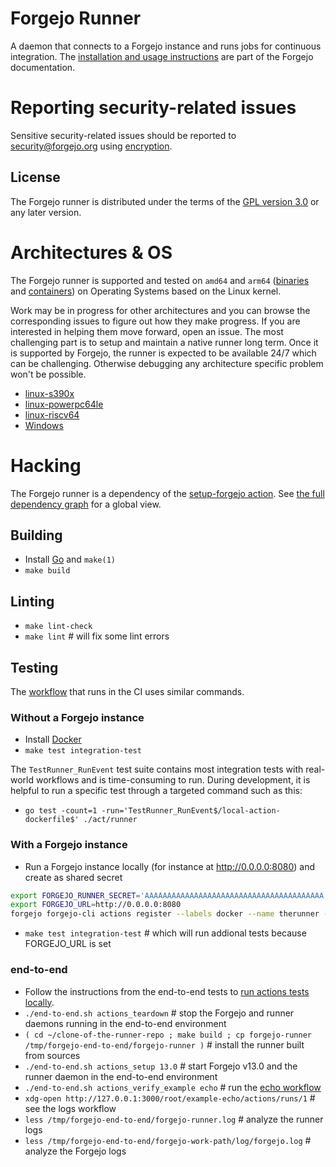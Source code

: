 # Forgejo Runner

A daemon that connects to a Forgejo instance and runs jobs for continuous integration. The [installation and usage instructions](https://forgejo.org/docs/next/admin/actions/) are part of the Forgejo documentation.

# Reporting security-related issues

Sensitive security-related issues should be reported to [security@forgejo.org](mailto:security@forgejo.org) using [encryption](https://keyoxide.org/security@forgejo.org).

## License

The Forgejo runner is distributed under the terms of the [GPL version 3.0](LICENSE) or any later version.

# Architectures & OS

The Forgejo runner is supported and tested on `amd64` and `arm64` ([binaries](https://code.forgejo.org/forgejo/runner/releases) and [containers](https://code.forgejo.org/forgejo/-/packages/container/runner/versions)) on Operating Systems based on the Linux kernel.

Work may be in progress for other architectures and you can browse the corresponding issues to figure out how they make progress. If you are interested in helping them move forward, open an issue. The most challenging part is to setup and maintain a native runner long term. Once it is supported by Forgejo, the runner is expected to be available 24/7 which can be challenging. Otherwise debugging any architecture specific problem won't be possible.

- [linux-s390x](https://code.forgejo.org/forgejo/runner/issues?labels=969)
- [linux-powerpc64le](https://code.forgejo.org/forgejo/runner/issues?labels=968)
- [linux-riscv64](https://code.forgejo.org/forgejo/runner/issues?labels=970)
- [Windows](https://code.forgejo.org/forgejo/runner/issues?labels=365)

# Hacking

The Forgejo runner is a dependency of the [setup-forgejo action](https://code.forgejo.org/actions/setup-forgejo). See [the full dependency graph](https://code.forgejo.org/actions/cascading-pr/#forgejo-dependencies) for a global view.

## Building

- Install [Go](https://go.dev/doc/install) and `make(1)`
- `make build`

## Linting

- `make lint-check`
- `make lint` # will fix some lint errors

## Testing

The [workflow](.forgejo/workflows/test.yml) that runs in the CI uses similar commands.

### Without a Forgejo instance

- Install [Docker](https://docs.docker.com/engine/install/)
- `make test integration-test`

The `TestRunner_RunEvent` test suite contains most integration tests
with real-world workflows and is time-consuming to run. During
development, it is helpful to run a specific test through a targeted
command such as this:

- `go test -count=1 -run='TestRunner_RunEvent$/local-action-dockerfile$' ./act/runner`

### With a Forgejo instance

- Run a Forgejo instance locally (for instance at http://0.0.0.0:8080) and create as shared secret
```sh
export FORGEJO_RUNNER_SECRET='AAAAAAAAAAAAAAAAAAAAAAAAAAAAAAAAAAAAAAAA'
export FORGEJO_URL=http://0.0.0.0:8080
forgejo forgejo-cli actions register --labels docker --name therunner --secret $FORGEJO_RUNNER_SECRET
```
- `make test integration-test` # which will run addional tests because FORGEJO_URL is set

### end-to-end

- Follow the instructions from the end-to-end tests to [run actions tests locally](https://code.forgejo.org/forgejo/end-to-end#running-from-locally-built-binary).
- `./end-to-end.sh actions_teardown` # stop the Forgejo and runner daemons running in the end-to-end environment
- `( cd ~/clone-of-the-runner-repo ; make build ; cp forgejo-runner /tmp/forgejo-end-to-end/forgejo-runner )` # install the runner built from sources
- `./end-to-end.sh actions_setup 13.0` # start Forgejo v13.0 and the runner daemon in the end-to-end environment
- `./end-to-end.sh actions_verify_example echo` # run the [echo workflow](https://code.forgejo.org/forgejo/end-to-end/src/branch/main/actions/example-echo/.forgejo/workflows/test.yml)
- `xdg-open http://127.0.0.1:3000/root/example-echo/actions/runs/1` # see the logs workflow
- `less /tmp/forgejo-end-to-end/forgejo-runner.log` # analyze the runner logs
- `less /tmp/forgejo-end-to-end/forgejo-work-path/log/forgejo.log` # analyze the Forgejo logs

